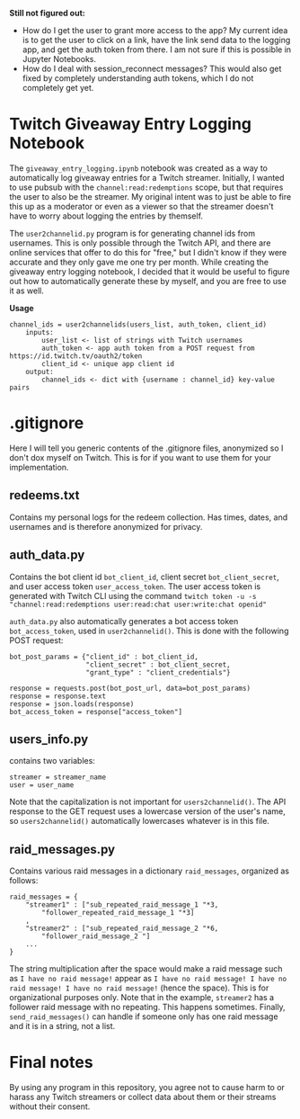 **Still not figured out:**
- How do I get the user to grant more access to the app? My current idea is to get the user to click on a link, have the link send data to the logging app, and get the auth token from there. I am not sure if this is possible in Jupyter Notebooks.
- How do I deal with session_reconnect messages? This would also get fixed by completely understanding auth tokens, which I do not completely get yet.

# Twitch Giveaway Entry Logging Notebook
The `giveaway_entry_logging.ipynb` notebook was created as a way to automatically log giveaway entries for a Twitch streamer. Initially, I wanted to use pubsub with the `channel:read:redemptions` scope, but that requires the user to also be the streamer. My original intent was to just be able to fire this up as a moderator or even as a viewer so that the streamer doesn't have to worry about logging the entries by themself.

The `user2channelid.py` program is for generating channel ids from usernames. This is only possible through the Twitch API, and there are online services that offer to do this for "free," but I didn't know if they were accurate and they only gave me one try per month. While creating the giveaway entry logging notebook, I decided that it would be useful to figure out how to automatically generate these by myself, and you are free to use it as well.

**Usage**
```
channel_ids = user2channelids(users_list, auth_token, client_id)
	inputs:
		user_list <- list of strings with Twitch usernames
		auth_token <- app auth token from a POST request from https://id.twitch.tv/oauth2/token
		client_id <- unique app client id
	output:
		channel_ids <- dict with {username : channel_id} key-value pairs
```

# .gitignore
Here I will tell you generic contents of the .gitignore files, anonymized so I don't dox myself on Twitch. This is for if you want to use them for your implementation.

## redeems.txt
Contains my personal logs for the redeem collection. Has times, dates, and usernames and is therefore anonymized for privacy.

## auth_data.py
Contains the bot client id `bot_client_id`, client secret `bot_client_secret`, and user access token `user_access_token`. The user access token is generated with Twitch CLI using the command
```twitch token -u -s "channel:read:redemptions user:read:chat user:write:chat openid"```

`auth_data.py` also automatically generates a bot access token `bot_access_token`, used in `user2channelid()`. This is done with the following POST request:
```
bot_post_params = {"client_id" : bot_client_id,
                   "client_secret" : bot_client_secret,
                   "grant_type" : "client_credentials"}

response = requests.post(bot_post_url, data=bot_post_params)
response = response.text
response = json.loads(response)
bot_access_token = response["access_token"]
```

## users_info.py
contains two variables:
```
streamer = streamer_name
user = user_name
```
Note that the capitalization is not important for `users2channelid()`. The API response to the GET request uses a lowercase version of the user's name, so `users2channelid()` automatically lowercases whatever is in this file.

## raid_messages.py
Contains various raid messages in a dictionary `raid_messages`, organized as follows:
```
raid_messages = {
	"streamer1" : ["sub_repeated_raid_message_1 "*3,
		"follower_repeated_raid_message_1 "*3]
	,
	"streamer2" : ["sub_repeated_raid_message_2 "*6,
		"follower_raid_message_2 "]
	...
}
```
The string multiplication after the space would make a raid message such as `I have no raid message!` appear as
`I have no raid message! I have no raid message! I have no raid message!` (hence the space). This is for organizational purposes only. Note that in the example, `streamer2` has a follower raid message with no repeating. This happens sometimes. Finally, `send_raid_messages()` can handle if someone only has one raid message and it is in a string, not a list.

# Final notes
By using any program in this repository, you agree not to cause harm to or harass any Twitch streamers or collect data about them or their streams without their consent.